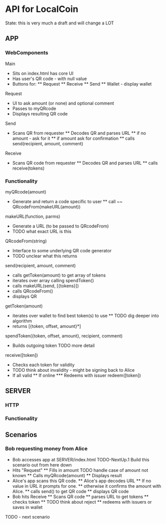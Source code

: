 # API for LocalCoin

State: this is very much a draft and will change a LOT

## APP
### WebComponents
Main
* Sits on index.html has core UI
* Has user's QR code - with null value
* Buttons for: 
** Request
** Receive
** Send
** Wallet - display wallet

Request
* UI to ask amount (or none) and optional comment
* Passes to myQRcode
* Displays resulting QR code

Send
* Scans QR from requester
** Decodes QR and parses URL
** if no amount - ask for it
** if amount ask for confirmation
** calls send(recipient, amount, comment)

Receive
* Scans QR code from requester
** Decodes QR and parses URL
** calls receive(tokens)

### Functionality
myQRcode(amount)  
* Generate and return a code specific to user 
** call ~~ QRcodeFrom(makeURL(amount))

makeURL(function, parms)
* Generate a URL (to be passed to QRcodeFrom)
* TODO what exact URL is this

QRcodeFrom(string)
* Interface to some underlying QR code generator
* TODO unclear what this returns

send(recipient, amount, comment)
* calls getToken(amount) to get array of tokens
* iterates over array calling spendToken()
* calls makeURL(send, [{tokens}])
* calls QRcodeFrom()
* displays QR

getToken(amount)
* iterates over wallet to find best token(s) to use
** TODO dig deeper into algorithm
* returns [{token, offset, amount}*]

spendToken({token, offset, amount}, recipient, comment)
* Builds outgoing token TODO more detail

receive([token])
* Checks each token for validity
* TODO think about invalidity - might be signing back to Alice
* If all valid 
** If online
*** Redeems with issuer redeem([token])


## SERVER

### HTTP

### Functionality


## Scenarios

### Bob requesting money from Alice

* Bob accesses app at SERVER/index.html
TODO-NextUp.1 Build this scenario out from here down
* Hits "Request"
** Fills in amount TODO handle case of amount not known
** Calls myQRcode(amount) 
** Displays result
* Alice's app scans this QR code.
** Alice's app decodes URL
** If no value in URL it prompts for one.
** otherwise it confirms  the amount with Alice.
** calls send() to get QR code
** displays QR code
* Bob hits Receive
** Scans QR code
** parses URL to get tokens
** checks token
** TODO think about reject
** redeems with issuers or saves in wallet

TODO - next scenario 
